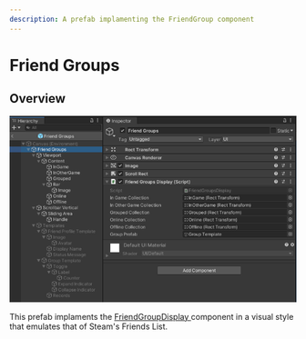 ```yaml
---
description: A prefab implamenting the FriendGroup component
---
```


# Friend Groups

## Overview

![](<../../../../.gitbook/assets/image (175).png>)

This prefab implaments the [FriendGroupDisplay ](../ui-components/friendgroupsdisplay.md)component in a visual style that emulates that of Steam's Friends List.&#x20;
